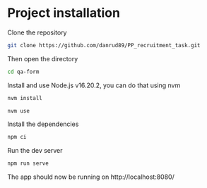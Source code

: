 # Project installation

Clone the repository

```bash
git clone https://github.com/danrud89/PP_recruitment_task.git
```

Then open the directory

```bash
cd qa-form
```

Install and use Node.js v16.20.2, you can do that using nvm

```bash
nvm install
```

```bash
nvm use
```

Install the dependencies

```bash
npm ci
```

Run the dev server

```bash
npm run serve
```

The app should now be running on http://localhost:8080/
